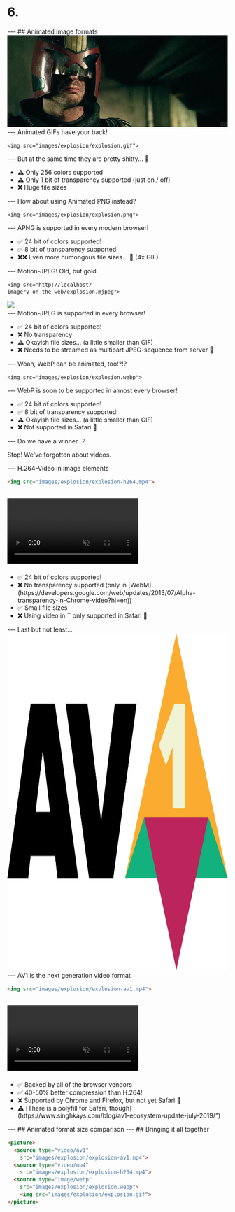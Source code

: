 <h1 class="boom">6.</h1>
---
## Animated image formats

<img src="images/judge-dread-cinemagraph.gif" class="comic-border">
---
Animated GIFs have your back! 

<pre><code class="liveCoding xml" data-livecoding-id="format-agif" contenteditable>&lt;img src="images/explosion/explosion.gif"&gt;</code></pre>

<div id="format-agif"></div>
---
But at the same time they are pretty shitty... 💩

<ul>
  <li>⚠ Only 256 colors supported</li>
  <li>⚠ Only 1 bit of transparency supported (just on / off)</li>
  <li>❌ Huge file sizes</li>
  
</ul>
---
How about using Animated PNG instead? 

<pre><code class="liveCoding xml" data-livecoding-id="format-apng" contenteditable>&lt;img src="images/explosion/explosion.png"&gt;</code></pre>

<div id="format-apng"></div>
---
APNG is supported in every modern browser!

<ul>
  <li>✅ 24 bit of colors supported!</li>
  <li>✅ 8 bit of transparency supported!</li>
  <li>❌❌ Even more humongous file sizes... 💩 (4x GIF)</li>
  
</ul>
---
Motion-JPEG! Old, but gold.

<pre><code class="xml">&lt;img src="http://localhost/
imagery-on-the-web/explosion.mjpeg"&gt;</code></pre>

<div id="format-mjpeg" class="comic-border"><img src="http://localhost/imagery-on-the-web/explosion.mjpeg"></div>
---
Motion-JPEG is supported in every browser!

<ul>
  <li>✅ 24 bit of colors supported!</li>
  <li>❌ No transparency</li>
  <li>⚠ Okayish file sizes... (a little smaller than GIF)</li>
  <li>❌ Needs to be streamed as multipart JPEG-sequence from server 💩</li>
  
</ul>
---
Woah, WebP can be animated, too!?!?

<pre><code class="liveCoding xml" data-livecoding-id="format-webp" contenteditable>&lt;img src="images/explosion/explosion.webp"&gt;</code></pre>

<div id="format-webp"></div>
---
WebP is soon to be supported in almost every browser!

<ul>
  <li>✅ 24 bit of colors supported!</li>
  <li>✅ 8 bit of transparency supported!</li>
  <li>⚠ Okayish file sizes... (a little smaller than GIF)</li>
  <li>❌ Not supported in Safari 💩</li>
  
</ul>
---
Do we have a winner...?

<p class="fragment">Stop! We've forgotten about videos.</p>
---
H.264-Video in image elements

```html
<img src="images/explosion/explosion-h264.mp4">
```

<video src="images/explosion/explosion-h264.mp4" data-autoplay loop muted class="comic-border"></video>
---
<ul>
  <li>✅ 24 bit of colors supported!</li>
  <li>❌ No transparency supported (only in [WebM](https://developers.google.com/web/updates/2013/07/Alpha-transparency-in-Chrome-video?hl=en))</li>
  <li>✅ Small file sizes</li>
  <li>❌ Using video in `<img>` only supported in Safari 💩</li> 
</ul>
---
Last but not least...

<img src="images/AV1_logo.svg" width="1390" height="771" class="fragment">
---
AV1 is the next generation video format

```html
<img src="images/explosion/explosion-av1.mp4">
```

<video src="images/explosion/explosion-av1.mp4" data-autoplay loop muted class="comic-border"></video>
---
<ul>
  <li>✅ Backed by all of the browser vendors</li>
  <li>✅ 40-50% better compression than H.264!</li>
  <li>❌ Supported by Chrome and Firefox, but not yet Safari 💩</li>
  <li>⚠ [There is a polyfill for Safari</a>, though](https://www.singhkays.com/blog/av1-ecosystem-update-july-2019/")</li>
  
</ul>
---
## Animated format size comparison

<canvas data-chart="bar">
<!-- 
{
 "data": {
  "labels": ["Animated GIF","APNG","WebP","MJPEG","H.264","AV1"],
  "datasets": [
   {
    "data": [10105,39459,9387,8920,2562,1278],
    "label": "Filesize in KB","backgroundColor":"rgba(21,174,25,1)"
   }
  ]
 }, 
 "options": { "responsive": "true" }
}
-->
</canvas>
---
## Bringing it all together

```html
<picture>
  <source type="video/av1" 
    src="images/explosion/explosion-av1.mp4">
  <source type="video/mp4" 
    src="images/explosion/explosion-h264.mp4">
  <source type="image/webp" 
    src="images/explosion/explosion.webp">
    <img src="images/explosion/explosion.gif">
</picture>
```
